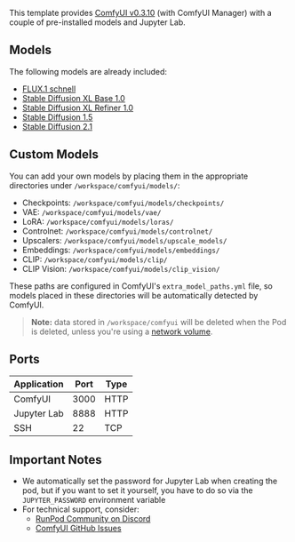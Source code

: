 This template provides [ComfyUI v0.3.10](https://github.com/comfyanonymous/ComfyUI/releases/tag/v0.3.10) (with ComfyUI Manager) with a couple of pre-installed models and Jupyter Lab.

## Models

The following models are already included:

- [FLUX.1 schnell](https://huggingface.co/black-forest-labs/FLUX.1-schnell)
- [Stable Diffusion XL Base 1.0](https://huggingface.co/stabilityai/stable-diffusion-xl-base-1.0)
- [Stable Diffusion XL Refiner 1.0](https://huggingface.co/stabilityai/stable-diffusion-xl-refiner-1.0)
- [Stable Diffusion 1.5](https://huggingface.co/Comfy-Org/stable-diffusion-v1-5-archive)
- [Stable Diffusion 2.1](https://huggingface.co/stabilityai/stable-diffusion-2-1)

## Custom Models

You can add your own models by placing them in the appropriate directories under `/workspace/comfyui/models/`:

- Checkpoints: `/workspace/comfyui/models/checkpoints/`
- VAE: `/workspace/comfyui/models/vae/`
- LoRA: `/workspace/comfyui/models/loras/`
- Controlnet: `/workspace/comfyui/models/controlnet/`
- Upscalers: `/workspace/comfyui/models/upscale_models/`
- Embeddings: `/workspace/comfyui/models/embeddings/`
- CLIP: `/workspace/comfyui/models/clip/`
- CLIP Vision: `/workspace/comfyui/models/clip_vision/`

These paths are configured in ComfyUI's `extra_model_paths.yml` file, so models placed in these directories will be automatically detected by ComfyUI.

> **Note:** data stored in `/workspace/comfyui` will be deleted when the Pod is deleted, unless you're using a [network volume](https://docs.runpod.io/pods/storage/create-network-volumes).

## Ports

| Application | Port | Type |
| ----------- | ---- | ---- |
| ComfyUI     | 3000 | HTTP |
| Jupyter Lab | 8888 | HTTP |
| SSH         | 22   | TCP  |

## Important Notes

- We automatically set the password for Jupyter Lab when creating the pod, but if you want to set it yourself, you have to do so via the `JUPYTER_PASSWORD` environment variable
- For technical support, consider:
  - [RunPod Community on Discord](https://discord.gg/cUpRmau42V)
  - [ComfyUI GitHub Issues](https://github.com/comfyanonymous/ComfyUI/issues)
